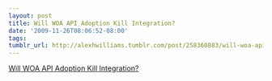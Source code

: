 ```yaml
---
layout: post
title: Will WOA API Adoption Kill Integration?
date: '2009-11-26T08:06:52-08:00'
tags: 
tumblr_url: http://alexhwilliams.tumblr.com/post/258360883/will-woa-api-adoption-kill-integration
---
```

<a href="http://blogs.gartner.com/benoit_lheureux/2009/11/24/will-woa-api-adoption-kill-integration/">Will WOA API Adoption Kill Integration?</a><br/>
